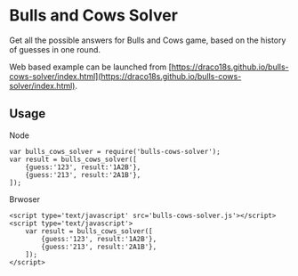 Bulls and Cows Solver
=====================

Get all the possible answers for Bulls and Cows game, based on the history of guesses in one round.

Web based example can be launched from [https://draco18s.github.io/bulls-cows-solver/index.html](https://draco18s.github.io/bulls-cows-solver/index.html).

Usage
-----

Node

	var bulls_cows_solver = require('bulls-cows-solver');
	var result = bulls_cows_solver([
		{guess:'123', result:'1A2B'},
		{guess:'213', result:'2A1B'},
	]);

Brwoser

	<script type='text/javascript' src='bulls-cows-solver.js'></script>
	<script type='text/javascript'>
		var result = bulls_cows_solver([
			{guess:'123', result:'1A2B'},
			{guess:'213', result:'2A1B'},
		]);
	</script>

